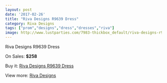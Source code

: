 ```yaml
---
layout: post
date: '2017-02-26'
title: "Riva Designs R9639 Dress"
category: Riva Designs
tags: ["prom","designs","dress","dresses","riva"]
image: http://www.lustparties.com/7983-thickbox_default/riva-designs-r9639-dress.jpg
---
```

Riva Designs R9639 Dress

On Sales: **$258**
<a href="https://www.lustparties.com/en/riva-designs/2664-riva-designs-r9639-dress.html"><amp-img layout="responsive" width="600" height="600" src="//www.lustparties.com/7983-thickbox_default/riva-designs-r9639-dress.jpg" alt="Riva Designs R9639 Dress 0" /></a>
<a href="https://www.lustparties.com/en/riva-designs/2664-riva-designs-r9639-dress.html"><amp-img layout="responsive" width="600" height="600" src="//www.lustparties.com/7984-thickbox_default/riva-designs-r9639-dress.jpg" alt="Riva Designs R9639 Dress 1" /></a>

Buy it: [Riva Designs R9639 Dress](https://www.lustparties.com/en/riva-designs/2664-riva-designs-r9639-dress.html "Riva Designs R9639 Dress")

View more: [Riva Designs](https://www.lustparties.com/en/6-riva-designs "Riva Designs")